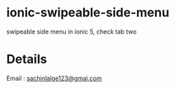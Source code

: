 # ionic-swipeable-side-menu
swipeable side menu in ionic 5, 
check tab two

# Details
Email : sachinlalge123@gmai.com

